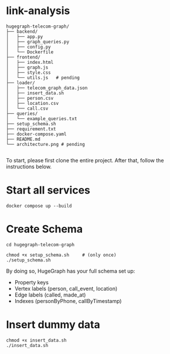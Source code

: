 # link-analysis

```
hugegraph-telecom-graph/
├── backend/
│   ├── app.py                  
│   ├── graph_queries.py
│   ├── config.py       
│   └── Dockerfile               
├── frontend/
│   ├── index.html              
│   ├── graph.js                
│   ├── style.css            
│   └── utils.js   # pending              
├── loader/                                
│   ├── telecom_graph_data.json
│   ├── insert_data.sh       
│   ├── person.csv                         
│   ├── location.csv                       
│   └── call.csv                           
├── queries/
│   └── example_queries.txt
├── setup_schema.sh
├── requirement.txt
├── docker-compose.yaml
├── README.md                   
└── architecture.png # pending     
      
```

To start, please first clone the entire project. After that, follow the instructions below.
# Start all services
```
docker compose up --build
```
# Create Schema
```
cd hugegraph-telecom-graph
```
```
chmod +x setup_schema.sh     # (only once)
./setup_schema.sh
```
By doing so, HugeGraph has your full schema set up:
* Property keys
* Vertex labels (person, call_event, location)
* Edge labels (called, made_at)
* Indexes (personByPhone, callByTimestamp)

# Insert dummy data
```
chmod +x insert_data.sh
./insert_data.sh
```
